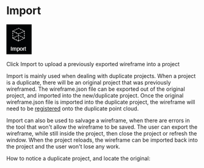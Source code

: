 # Import

![](../.gitbook/assets/import-button.png)

Click Import to upload a previously exported wireframe into a project

Import is mainly used when dealing with duplicate projects. When a project is a duplicate, there will be an original project that was previously wireframed. The wireframe.json file can be exported out of the original project, and imported into the new/duplicate project. Once the original wireframe.json file is imported into the duplicate project, the wireframe will need to be [registered](https://app.gitbook.com/@pointivo/s/user-guide/~/drafts/-LyFvmaPPCmewv4zgH5y/tools/wireframe-tools/register-wireframe) onto the duplicate point cloud.

Import can also be used to salvage a wireframe, when there are errors in the tool that won't allow the wireframe to be saved. The user can export the wireframe, while still inside the project, then close the project or refresh the window. When the project reloads, the wireframe can be imported back into the project and the user won't lose any work.

How to notice a duplicate project, and locate the original:

